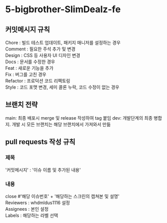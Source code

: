 # 5-bigbrother-SlimDealz-fe

## 커밋메시지 규칙
Chore : 빌드 테스트 업데이트, 패키지 매니저를 설정하는 경우\
Comment : 필요한 주석 추가 및 변경\
Design : CSS 등 사용자 UI 디자인 변경\
Docs : 문서를 수정한 경우\
Feat : 새로운 기능을 추가\
Fix : 버그를 고친 경우\
Refactor : 프로덕션 코드 리팩토링\
Style : 코드 포맷 변경, 세미 콜론 누락, 코드 수정이 없는 경우

## 브랜치 전략
main: 최종 배포시 merge 및 release 작성하여 tag 붙임
dev: 개발단계의 최종 병합지. 개발 시 모든 브랜치는 해당 브랜치에서 가져와서 만듦

## pull requests 작성 규칙
### 제목
'커밋메시지' : '이슈 이름 및 추가된 내용'
### 내용
close #'해당 이슈번호' + '해당하는 스크린의 캡쳐본 및 설명'\
Reviewers : whdmldus1116 설정\
Assignees : 본인 설정\
Labels : 해당하는 라벨 선택
